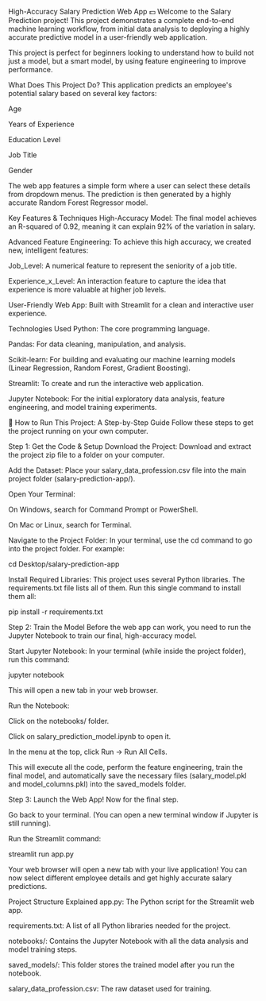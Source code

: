 High-Accuracy Salary Prediction Web App 💵
Welcome to the Salary Prediction project! This project demonstrates a complete end-to-end machine learning workflow, from initial data analysis to deploying a highly accurate predictive model in a user-friendly web application.

This project is perfect for beginners looking to understand how to build not just a model, but a smart model, by using feature engineering to improve performance.

What Does This Project Do?
This application predicts an employee's potential salary based on several key factors:

Age

Years of Experience

Education Level

Job Title

Gender

The web app features a simple form where a user can select these details from dropdown menus. The prediction is then generated by a highly accurate Random Forest Regressor model.

Key Features & Techniques
High-Accuracy Model: The final model achieves an R-squared of 0.92, meaning it can explain 92% of the variation in salary.

Advanced Feature Engineering: To achieve this high accuracy, we created new, intelligent features:

Job_Level: A numerical feature to represent the seniority of a job title.

Experience_x_Level: An interaction feature to capture the idea that experience is more valuable at higher job levels.

User-Friendly Web App: Built with Streamlit for a clean and interactive user experience.

Technologies Used
Python: The core programming language.

Pandas: For data cleaning, manipulation, and analysis.

Scikit-learn: For building and evaluating our machine learning models (Linear Regression, Random Forest, Gradient Boosting).

Streamlit: To create and run the interactive web application.

Jupyter Notebook: For the initial exploratory data analysis, feature engineering, and model training experiments.

🚀 How to Run This Project: A Step-by-Step Guide
Follow these steps to get the project running on your own computer.

Step 1: Get the Code & Setup
Download the Project: Download and extract the project zip file to a folder on your computer.

Add the Dataset: Place your salary_data_profession.csv file into the main project folder (salary-prediction-app/).

Open Your Terminal:

On Windows, search for Command Prompt or PowerShell.

On Mac or Linux, search for Terminal.

Navigate to the Project Folder: In your terminal, use the cd command to go into the project folder. For example:

cd Desktop/salary-prediction-app

Install Required Libraries: This project uses several Python libraries. The requirements.txt file lists all of them. Run this single command to install them all:

pip install -r requirements.txt

Step 2: Train the Model
Before the web app can work, you need to run the Jupyter Notebook to train our final, high-accuracy model.

Start Jupyter Notebook: In your terminal (while inside the project folder), run this command:

jupyter notebook

This will open a new tab in your web browser.

Run the Notebook:

Click on the notebooks/ folder.

Click on salary_prediction_model.ipynb to open it.

In the menu at the top, click Run -> Run All Cells.

This will execute all the code, perform the feature engineering, train the final model, and automatically save the necessary files (salary_model.pkl and model_columns.pkl) into the saved_models folder.

Step 3: Launch the Web App!
Now for the final step.

Go back to your terminal. (You can open a new terminal window if Jupyter is still running).

Run the Streamlit command:

streamlit run app.py

Your web browser will open a new tab with your live application! You can now select different employee details and get highly accurate salary predictions.

Project Structure Explained
app.py: The Python script for the Streamlit web app.

requirements.txt: A list of all Python libraries needed for the project.

notebooks/: Contains the Jupyter Notebook with all the data analysis and model training steps.

saved_models/: This folder stores the trained model after you run the notebook.

salary_data_profession.csv: The raw dataset used for training.